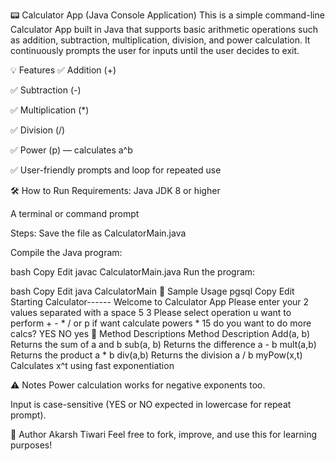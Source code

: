 📟 Calculator App (Java Console Application)
This is a simple command-line Calculator App built in Java that supports basic arithmetic operations such as addition, subtraction, multiplication, division, and power calculation. It continuously prompts the user for inputs until the user decides to exit.

💡 Features
✅ Addition (+)

✅ Subtraction (-)

✅ Multiplication (*)

✅ Division (/)

✅ Power (p) — calculates a^b

✅ User-friendly prompts and loop for repeated use

🛠️ How to Run
Requirements:
Java JDK 8 or higher

A terminal or command prompt

Steps:
Save the file as CalculatorMain.java

Compile the Java program:

bash
Copy
Edit
javac CalculatorMain.java
Run the program:

bash
Copy
Edit
java CalculatorMain
🧪 Sample Usage
pgsql
Copy
Edit
Starting Calculator------
Welcome to Calculator App
Please enter your 2 values separated with a space
5 3
Please select operation u want to perform +  -  *  / or p if want calculate powers
*
15
do you want to do more calcs? YES NO
yes
🧾 Method Descriptions
Method	Description
Add(a, b)	Returns the sum of a and b
sub(a, b)	Returns the difference a - b
mult(a,b)	Returns the product a * b
div(a,b)	Returns the division a / b
myPow(x,t)	Calculates x^t using fast exponentiation

⚠️ Notes
Power calculation works for negative exponents too.


Input is case-sensitive (YES or NO expected in lowercase for repeat prompt).

👤 Author
Akarsh Tiwari
Feel free to fork, improve, and use this for learning purposes!
